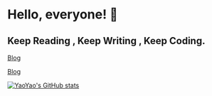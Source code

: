 

# Hello, everyone! 👋

## Keep Reading , Keep Writing , Keep Coding.

[Blog](https://yaoyao.io)

[Blog](https://yaoyao.blog)



[![YaoYao's GitHub stats](https://github-readme-stats.vercel.app/api?username=yaoyaoio)](https://github.com/anuraghazra/github-readme-stats)

